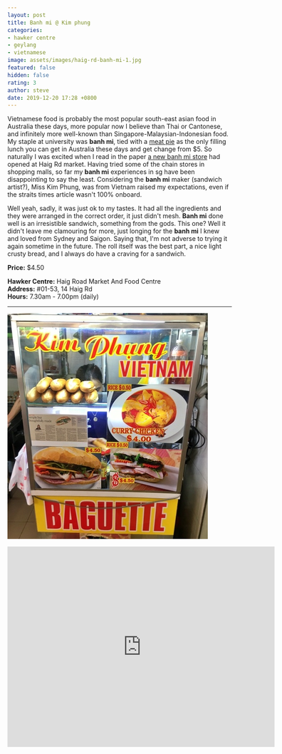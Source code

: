 ```yaml
---
layout: post
title: Banh mi @ Kim phung
categories:
- hawker centre
- geylang
- vietnamese
image: assets/images/haig-rd-banh-mi-1.jpg
featured: false
hidden: false
rating: 3
author: steve
date: 2019-12-20 17:28 +0800
---
```

Vietnamese food is probably the most popular south-east asian food in Australia these days, more popular now I believe than Thai or Cantonese, and infinitely more well-known than Singapore-Malaysian-Indonesian food. My staple at university was **banh mi**, tied with a [meat pie](https://www.vilis.com) as the only filling lunch you can get in Australia these days and get change from $5. So naturally I was excited when I read in the paper [a new banh mi store](https://www.straitstimes.com/lifestyle/food/cheap-good-simple-but-thoughtfully-made-banh-mi) had opened at Haig Rd market. Having tried some of the chain stores in shopping malls, so far my **banh mi** experiences in sg have been disappointing to say the least. Considering the **banh mi** maker (sandwich artist?), Miss Kim Phung, was from Vietnam raised my expectations, even if the straits times article wasn't 100% onboard.

Well yeah, sadly, it was just ok to my tastes. It had all the ingredients and they were arranged in the correct order, it just didn't mesh. **Banh mi** done well is an irresistible sandwich, something from the gods. This one? Well it didn't leave me clamouring for more, just longing for the **banh mi** I knew and loved from Sydney and Saigon. Saying that, I'm not adverse to trying it again sometime in the future. The roll itself was the best part, a nice light crusty bread, and I always do have a craving for a sandwich.

**Price:** $4.50  

**Hawker Centre:** Haig Road Market And Food Centre  
**Address:** #01-53, 14 Haig Rd  
**Hours:** 7.30am - 7.00pm (daily)  

***  

![Kim Phung Banh Mi](/assets/images/haig-rd-banh-mi-2.jpg "Kim Phung Banh Mi")

<iframe src="https://www.google.com/maps/embed?pb=!1m18!1m12!1m3!1d3988.7668546055797!2d103.89332651421257!3d1.3154312990405923!2m3!1f0!2f0!3f0!3m2!1i1024!2i768!4f13.1!3m3!1m2!1s0x31da181716120239%3A0x12f976f927dc4370!2sHaig%20Road%20Market%20%26%20Food%20Center!5e0!3m2!1sen!2ssg!4v1576833976521!5m2!1sen!2ssg" width="600" height="450" frameborder="0" style="border:0;" allowfullscreen=""></iframe>